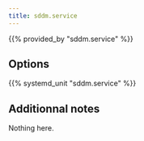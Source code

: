 ```yaml
---
title: sddm.service
---
```


{{% provided_by "sddm.service" %}}

## Options

{{% systemd_unit "sddm.service" %}}

## Additionnal notes

Nothing here.
